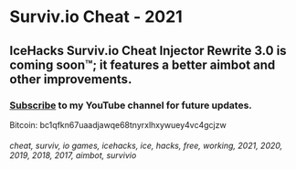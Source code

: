 # Surviv.io Cheat - 2021
## IceHacks Surviv.io Cheat Injector Rewrite 3.0 is coming soon™; it features a better aimbot and other improvements.

### [Subscribe](https://www.youtube.com/c/IceHacks?sub_confirmation=1) to my YouTube channel for future updates.
Bitcoin: bc1qfkn67uaadjawqe68tnyrxlhxywuey4vc4gcjzw

###### cheat, surviv, io games, icehacks, ice, hacks, free, working, 2021, 2020, 2019, 2018, 2017, aimbot, survivio
